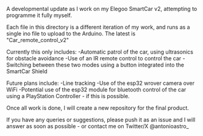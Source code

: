 A developmental update as I work on my Elegoo SmartCar v2, attempting to programme it fully myself. 

Each file in this directory is a different iteration of my work, and runs as a single ino file to upload to the Arduino. The latest is "Car_remote_control_v2"

Currently this only includes:
-Automatic patrol of the car, using ultrasonics for obstacle avoidance
-Use of an IR remote control to control the car
-Switching between these two modes using a button integrated into the SmartCar Shield

Future plans include:
-Line tracking
-Use of the esp32 wrover camera over WiFi
-Potential use of the esp32 module for bluetooth control of the car using a PlayStation Controller - if this is possible.

Once all work is done, I will create a new repository for the final product.

If you have any queries or suggestions, please push it as an issue and I will answer as soon as possible - or contact me on Twitter/X @antonioastro_
